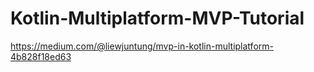 # Kotlin-Multiplatform-MVP-Tutorial

https://medium.com/@liewjuntung/mvp-in-kotlin-multiplatform-4b828f18ed63

